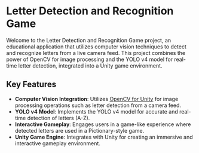 # Letter Detection and Recognition Game

Welcome to the Letter Detection and Recognition Game project, an educational application that utilizes computer vision techniques to detect and recognize letters from a live camera feed. This project combines the power of OpenCV for image processing and the YOLO v4 model for real-time letter detection, integrated into a Unity game environment.
## Key Features

- **Computer Vision Integration**: Utilizes [OpenCV for Unity](https://assetstore.unity.com/packages/tools/integration/opencv-for-unity-21088) for image processing operations such as letter detection from a camera feed.
- **YOLO v4 Model**: Implements the YOLO v4 model for accurate and real-time detection of letters (A-Z).
- **Interactive Gameplay**: Engages users in a game-like experience where detected letters are used in a Pictionary-style game.
- **Unity Game Engine**: Integrates with Unity for creating an immersive and interactive gameplay environment.
